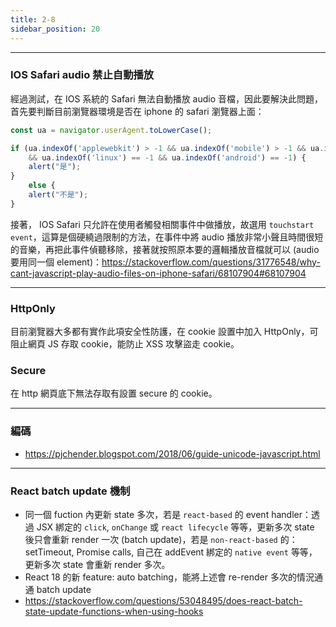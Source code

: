 ```yaml
---
title: 2-8
sidebar_position: 20
---
```


-------------
### IOS Safari audio 禁止自動播放

經過測試，在 IOS 系統的 Safari 無法自動播放 audio 音檔，因此要解決此問題，首先要判斷目前瀏覽器環境是否在 iphone 的 safari 瀏覽器上面：



```js
const ua = navigator.userAgent.toLowerCase();

if (ua.indexOf('applewebkit') > -1 && ua.indexOf('mobile') > -1 && ua.indexOf('safari') > -1
    && ua.indexOf('linux') == -1 && ua.indexOf('android') == -1) {
    alert("是");
}
    else {
    alert("不是");
}
```

接著， IOS Safari 只允許在使用者觸發相關事件中做播放，故選用 `touchstart event`，這算是個硬繞過限制的方法，在事件中將 audio 播放非常小聲且時間很短的音樂，再把此事件偵聽移除，接著就按照原本要的邏輯播放音檔就可以 (audio 要用同一個 element)：https://stackoverflow.com/questions/31776548/why-cant-javascript-play-audio-files-on-iphone-safari/68107904#68107904


-------------
### HttpOnly

目前瀏覽器大多都有實作此項安全性防護，在 cookie 設置中加入 HttpOnly，可阻止網頁 JS 存取 cookie，能防止 XSS 攻擊盜走 cookie。

### Secure

在 http 網頁底下無法存取有設置 secure 的 cookie。


-------------
### 編碼

* https://pjchender.blogspot.com/2018/06/guide-unicode-javascript.html

-------------
### React batch update 機制

* 同一個 fuction 內更新 state 多次，若是 `react-based` 的 event handler：透過 JSX 綁定的 `click`,  `onChange` 或 `react lifecycle` 等等，更新多次 state 後只會重新 render 一次 (batch update)，若是 `non-react-based` 的： setTimeout, Promise calls, 自己在 addEvent 綁定的 `native event` 等等，更新多次 state 會重新 render 多次。
* React 18 的新 feature: auto batching，能將上述會 re-render 多次的情況通通 batch update
* https://stackoverflow.com/questions/53048495/does-react-batch-state-update-functions-when-using-hooks
